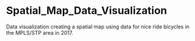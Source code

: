 # Spatial_Map_Data_Visualization
 Data visualization creating a spatial map using data for nice ride bicycles in the MPLS/STP area in 2017.

